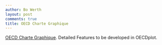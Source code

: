 ```yaml
---
author: Bo Werth
layout: post
comments: true
title: OECD Charte Graphique
---
```


[OECD Charte Graphique](http://dki.rdata.work/visualisation/#oecdplot). Detailed Features to be developed in OECDplot.
